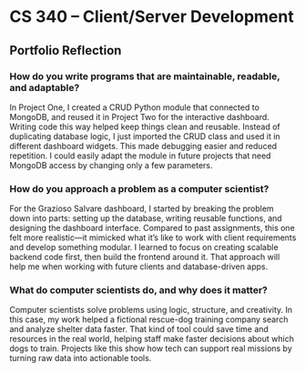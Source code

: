 # CS 340 – Client/Server Development
## Portfolio Reflection

### How do you write programs that are maintainable, readable, and adaptable?

In Project One, I created a CRUD Python module that connected to MongoDB, and reused it in Project Two for the interactive dashboard. Writing code this way helped keep things clean and reusable. Instead of duplicating database logic, I just imported the CRUD class and used it in different dashboard widgets. This made debugging easier and reduced repetition. I could easily adapt the module in future projects that need MongoDB access by changing only a few parameters.

### How do you approach a problem as a computer scientist?

For the Grazioso Salvare dashboard, I started by breaking the problem down into parts: setting up the database, writing reusable functions, and designing the dashboard interface. Compared to past assignments, this one felt more realistic—it mimicked what it’s like to work with client requirements and develop something modular. I learned to focus on creating scalable backend code first, then build the frontend around it. That approach will help me when working with future clients and database-driven apps.

### What do computer scientists do, and why does it matter?

Computer scientists solve problems using logic, structure, and creativity. In this case, my work helped a fictional rescue-dog training company search and analyze shelter data faster. That kind of tool could save time and resources in the real world, helping staff make faster decisions about which dogs to train. Projects like this show how tech can support real missions by turning raw data into actionable tools.
